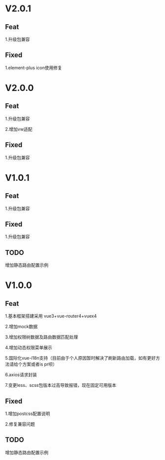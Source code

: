 # V2.0.1
## Feat
1.升级包兼容

## Fixed
1.element-plus icon使用修复

# V2.0.0
## Feat
1.升级包兼容

2.增加vw适配

## Fixed
1.升级包兼容

# V1.0.1
## Feat
1.升级包兼容

## Fixed
1.升级包兼容

## TODO
增加静态路由配置示例

# V1.0.0
## Feat
1.基本框架搭建采用 vue3+vue-router4+vuex4

2.增加mock数据

3.增加权限树数据及路由数据匹配处理

4.增加动态权限菜单展示

5.国际化vue-i18n支持（目前由于个人原因暂时解决了刷新路由加载，如有更好方法请给个方案或者is pr呗）

6.axios请求封装

7.变更less、scss包版本过高导致报错，现在固定可用版本

## Fixed
1.增加postcss配置说明

2.修复兼容问题

## TODO
增加静态路由配置示例
